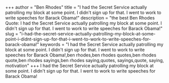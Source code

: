 +++
author = "Ben Rhodes"
title = "I had the Secret Service actually patrolling my block at some point. I didn't sign up for that. I went to work to write speeches for Barack Obama!"
description = "the best Ben Rhodes Quote: I had the Secret Service actually patrolling my block at some point. I didn't sign up for that. I went to work to write speeches for Barack Obama!"
slug = "i-had-the-secret-service-actually-patrolling-my-block-at-some-point-i-didnt-sign-up-for-that-i-went-to-work-to-write-speeches-for-barack-obama!"
keywords = "I had the Secret Service actually patrolling my block at some point. I didn't sign up for that. I went to work to write speeches for Barack Obama!,ben rhodes,ben rhodes quotes,ben rhodes quote,ben rhodes sayings,ben rhodes saying,quotes, sayings,quote, saying, motivation"
+++
I had the Secret Service actually patrolling my block at some point. I didn't sign up for that. I went to work to write speeches for Barack Obama!
